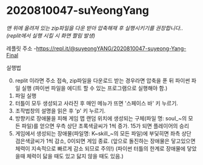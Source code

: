 # 2020810047-suYeongYang

*맨 위에 올려져 있는 zip파일을 다운 받아 압축해재 후 실행시키기를 권장합니다.. 
(replit에서 실행 시킬 시 화면 짤림 발생)*

레플릿 주소 -https://repl.it/@suyeongYANG/2020810047-suyeong-Yang-Final

실행법

0. replit 이라면 주소 접속, zip파일을 다운로드 받는 경우라면 압축을 푼 뒤 파이썬 파일 실행 (파이썬 파일을 에디트 할 수 있는 프로그램으로 실행해야 함.)
1. 파일 실행
2. 터틀이 모두 생성되고 사라진 후 매인 메뉴가 뜨면 '스페이스 바' 키 누르기.
3. 조작법창의 설명을 읽은 후 'p' 키 누르기.
4. 방향키로 장애물을 피해 게임 맵 랜덤 위치에 생성되는 구체(파일 명: soul_~의 모든 파일)를 얻으면 우측 상단 초록색글씨가 1씩 증가. 15가 되면 플레이어의 승리
5. 게임에서 생성되는 장애물(파일명: K~skill_~의 모든 파일)에 부딫히면 좌측 상단 검은색글씨가 1씩 감소, 0이되면 게임 종료. 
(앞으로 돌진하는 장애물은 닿고있으면 체력이 지속적으로 빠르게 감소 되므로 주의!) (파이썬 터틀의 한계로 장애물에 닿았을때 체력이 닳을 때도 있고 닳지 않을 때도 있음.)
